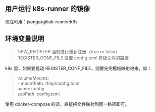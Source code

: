 ## 用户运行 k8s-runner 的镜像  
现成可用：jsongo/gitlab-runner:k8s  

## 环境变量说明
> NEW_REGISTER 强制进行重新注册（true or false）  
> REGISTER_CONF_FILE 设置 config.toml 模板文件的路径  

k8s 里，如果要启动 REGISTER_CONF_FILE，则要先把模板映射进来，如：  
> volumeMounts:  
>   \- mountPath: /tmp/config.toml  
>     name: config  
>     subPath: config.toml  

使用 docker-compose 的话，直接把文件映射到同一路径即可。  
